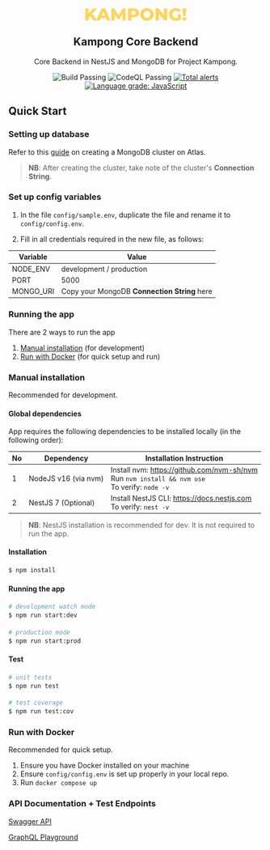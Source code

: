 <p align="center">
 <img width="200px" src="public/assets/images/logo.png" align="center" alt="Kampong" />
 <h2 align="center">Kampong Core Backend</h2>
 <p align="center"> Core Backend in NestJS and MongoDB for Project Kampong.</p>
</p>
<p align="center">
    <img alt="Build Passing" src="https://github.com/Project-Kampong/kampong-backend-core/actions/workflows/build.yaml/badge.svg" />
    <img alt="CodeQL Passing" src="https://github.com/Project-Kampong/kampong-backend-core/actions/workflows/codeql-analysis.yml/badge.svg" />
    <a href="https://lgtm.com/projects/g/Project-Kampong/kampong-backend-core/alerts/"><img alt="Total alerts" src="https://img.shields.io/lgtm/alerts/g/Project-Kampong/kampong-backend-core.svg?logo=lgtm&logoWidth=18"/></a>
    <a href="https://lgtm.com/projects/g/Project-Kampong/kampong-backend-core/context:javascript"><img alt="Language grade: JavaScript" src="https://img.shields.io/lgtm/grade/javascript/g/Project-Kampong/kampong-backend-core.svg?logo=lgtm&logoWidth=18"/></a>
</p>

## Quick Start

### Setting up database

Refer to this [guide](https://docs.mongodb.com/drivers/node/master/quick-start/#create-a-mongodb-cluster) on creating a MongoDB cluster on Atlas.

> **NB**: After creating the cluster, take note of the cluster's **Connection String**.

### Set up config variables

1. In the file `config/sample.env`, duplicate the file and rename it to `config/config.env`.

2. Fill in all credentials required in the new file, as follows:

| Variable  | Value                                        |
| --------- | -------------------------------------------- |
| NODE_ENV  | development / production                     |
| PORT      | 5000                                         |
| MONGO_URI | Copy your MongoDB **Connection String** here |

### Running the app

There are 2 ways to run the app

1. [Manual installation](#manual-installation) (for development)
2. [Run with Docker](#run-with-docker) (for quick setup and run)

### Manual installation

Recommended for development.

#### Global dependencies

App requires the following dependencies to be installed locally (in the following order):

| No  | Dependency           | Installation Instruction                                                                                   |
| --- | -------------------- | ---------------------------------------------------------------------------------------------------------- |
| 1   | NodeJS v16 (via nvm) | Install nvm: https://github.com/nvm-sh/nvm <br /> Run `nvm install && nvm use` <br /> To verify: `node -v` |
| 2   | NestJS 7 (Optional)  | Install NestJS CLI: https://docs.nestjs.com <br /> To verify: `nest -v`                                    |

> **NB**: NestJS installation is recommended for dev. It is not required to run the app.

#### Installation

```bash
$ npm install
```

#### Running the app

```bash
# development watch mode
$ npm run start:dev

# production mode
$ npm run start:prod
```

#### Test

```bash
# unit tests
$ npm run test

# test coverage
$ npm run test:cov
```

### Run with Docker

Recommended for quick setup.

1. Ensure you have Docker installed on your machine
2. Ensure `config/config.env` is set up properly in your local repo.
3. Run `docker compose up`

### API Documentation + Test Endpoints

[Swagger API](https://pkgcore-test.herokuapp.com/api/)

[GraphQL Playground](https://pkgcore-test.herokuapp.com/graphql/)
